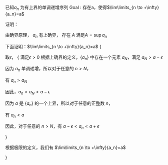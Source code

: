 已知$a_n$ 为有上界的单调递增序列
Goal : 存在a，使得$\lim\limits_{n \to +\infty}{a_n}=a$

证明：

由确界原理， $a_n$ 有上确界，
           存在 $A$ 满足$A = \sup{a_n}$

下面证明：$\lim\limits_{n \to +\infty}{a_n}=a$
{

取$\epsilon$，
{
满足$\epsilon>0$
根据上确界的定义，$\{a_n\}$ 中存在一个元素 $a_N$，满足 $a_N > a - \epsilon$

因为 $a_n$ 单调递增，所以对于任意的 $n>N$，

有 $a_n>a_N$

因此，$a_n>a_N>a-\epsilon$

因为 $a$ 是 $\{a_n\}$ 的一个上界，所以对于任意的正整数 $n$，

有 $a_n<a$

因此，对于任意的 $n>N$，有 $a-\epsilon<a_n<a+\epsilon$

}

根据极限的定义，我们有 $\lim\limits_{n \to +\infty}{a_n}=a$

}